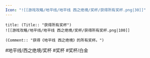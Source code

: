 ```yaml
---
Icon: "![[游戏攻略/地平线/地平线 西之绝境/奖杯/获得所有奖杯.png|30]]"
---
```

```ad-common-platinum-trophy
title: (Title:: "获得所有奖杯")
![[游戏攻略/地平线/地平线 西之绝境/奖杯/获得所有奖杯.png|100]]

(Comment:: "获得《地平线 西之绝境》的所有奖杯。")
```

#地平线/西之绝境/奖杯 #奖杯 #奖杯/白金
